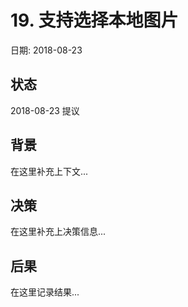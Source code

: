 # 19. 支持选择本地图片

日期: 2018-08-23

## 状态

2018-08-23 提议

## 背景

在这里补充上下文...

## 决策

在这里补充上决策信息...

## 后果

在这里记录结果...
